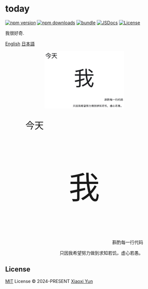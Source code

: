 # today

[![npm version][npm-version-src]][npm-version-href]
[![npm downloads][npm-downloads-src]][npm-downloads-href]
[![bundle][bundle-src]][bundle-href]
[![JSDocs][jsdocs-src]][jsdocs-href]
[![License][license-src]][license-href]

我很好奇.

[English](../README.md) [日本語](./README_JP.md)
<p align='center'>
<img src="./assets/image-20240421173024697.png" alt="image-20240421173024697" width='50%' />
</p>

<div style='text-align:center;'>
  <div style='width:375px;margin:auto;text-align:center;'>
    <p style='font-size: 29px;text-align:left;'>今天</p>
    <p style='font-size:99px'>
      我<span style='font-size:59px'></span>
    </p>
    <p style='text-align:right;'>
      斟酌每一行代码
    </p>
    <p style='text-align:right;'>
      只因我希望努力做到求知若饥，虚心若愚。
    </p>
  </div>
</div>

## License

[MIT](./LICENSE) License © 2024-PRESENT [Xiaoxi Yun](https://github.com/ycte)

<!-- Badges -->

[npm-version-src]: https://img.shields.io/npm/v/today-ycte?style=flat&colorA=080f12&colorB=1fa669
[npm-version-href]: https://npmjs.com/package/today-ycte
[npm-downloads-src]: https://img.shields.io/npm/dm/today-ycte?style=flat&colorA=080f12&colorB=1fa669
[npm-downloads-href]: https://npmjs.com/package/today-ycte
[bundle-src]: https://img.shields.io/bundlephobia/minzip/today-ycte?style=flat&colorA=080f12&colorB=1fa669&label=minzip
[bundle-href]: https://bundlephobia.com/result?p=today-ycte
[license-src]: https://img.shields.io/github/license/ycte/today.svg?style=flat&colorA=080f12&colorB=1fa669
[license-href]: https://github.com/ycte/today/blob/main/LICENSE
[jsdocs-src]: https://img.shields.io/badge/jsdocs-reference-080f12?style=flat&colorA=080f12&colorB=1fa669
[jsdocs-href]: https://www.jsdocs.io/package/today-ycte
